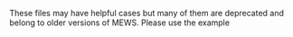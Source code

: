 These files may have helpful cases but many of them are deprecated and belong to older versions of MEWS. Please use the example